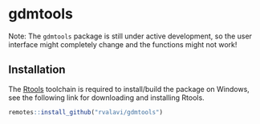# gdmtools

Note: The `gdmtools` package is still under active development, so the user interface might completely change and the functions might not work!


## Installation

The [Rtools](https://cran.r-project.org/bin/windows/Rtools/) toolchain is required to install/build the package on Windows, see the following link for downloading and installing Rtools.

```r
remotes::install_github("rvalavi/gdmtools")
```
